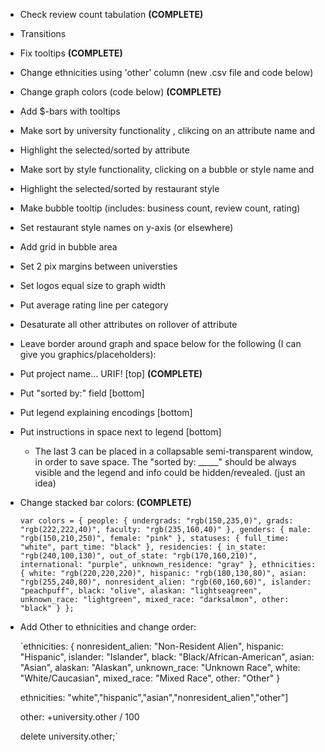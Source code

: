 - Check review count tabulation **(COMPLETE)**
- Transitions
- Fix tooltips **(COMPLETE)**
- Change ethnicities using 'other' column (new .csv file and code below)
- Change graph colors (code below) **(COMPLETE)**
- Add $-bars with tooltips
- Make sort by university functionality , clikcing on an attribute name and
- Highlight the selected/sorted by attribute
- Make sort by style functionality, clicking on a bubble or style name and
- Highlight the selected/sorted by restaurant style
- Make bubble tooltip (includes: business count, review count, rating)
- Set restaurant style names on y-axis (or elsewhere)
- Add grid in bubble area
- Set 2 pix margins between universties
- Set logos equal size to graph width
- Put average rating line per category
- Desaturate all other attributes on rollover of attribute
- Leave border around graph and space below for the following (I can give you graphics/placeholders):
- Put project name... URIF! [top] **(COMPLETE)**
- Put "sorted by:" field [bottom]
- Put legend explaining encodings [bottom]
- Put instructions in space next to legend [bottom]
  - The last 3 can be placed in a collapsable semi-transparent window, in order to save space. The "sorted by: _____" should be always visible and the legend and info could be hidden/revealed. (just an idea)
- Change stacked bar colors: **(COMPLETE)**

	`var colors = {
		people: {
			undergrads: "rgb(150,235,0)",
			grads: "rgb(222,222,40)",
			faculty: "rgb(235,160,40)"
		},
		genders: {
			male: "rgb(150,210,250)",
			female: "pink"
		},
		statuses: {
			full_time: "white",
			part_time: "black"
		},
		residencies: {
			in_state: "rgb(240,100,130)",
			out_of_state: "rgb(170,160,210)",
			international: "purple",
			unknown_residence: "gray"
		},
		ethnicities: {
			white: "rgb(220,220,220)",
			hispanic: "rgb(180,130,80)",
			asian: "rgb(255,240,80)",
			nonresident_alien: "rgb(60,160,60)",
			islander: "peachpuff",
			black: "olive",
			alaskan: "lightseagreen",
			unknown_race: "lightgreen",
			mixed_race: "darksalmon",
			other: "black"
		}
	};`

- Add Other to ethnicities and change order:

	`ethnicities: {
		nonresident_alien: "Non-Resident Alien",
		hispanic: "Hispanic",
		islander: "Islander",
		black: "Black/African-American",
		asian: "Asian",
		alaskan: "Alaskan",
		unknown_race: "Unknown Race",
		white: "White/Caucasian",
		mixed_race: "Mixed Race",
		other: "Other"
	}

	ethnicities: "white","hispanic","asian","nonresident_alien","other"]

	other: +university.other / 100

	delete university.other;`